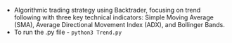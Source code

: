 - Algorithmic trading strategy using Backtrader, focusing on trend following with three key technical indicators: Simple Moving Average (SMA), Average Directional Movement Index (ADX), and Bollinger Bands.
- To run the .py file - `python3 Trend.py`
